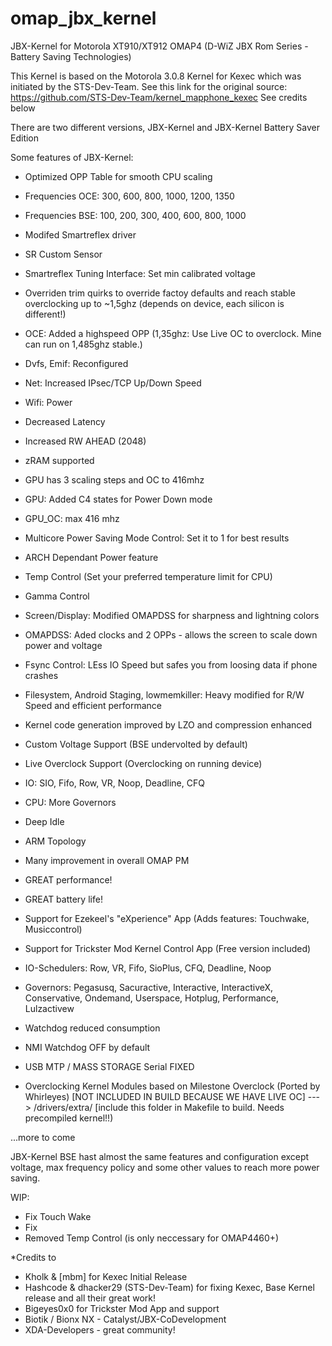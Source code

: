 omap_jbx_kernel
===============

JBX-Kernel for Motorola XT910/XT912 OMAP4 (D-WiZ JBX Rom Series - Battery Saving Technologies)

This Kernel is based on the Motorola 3.0.8 Kernel for Kexec which was initiated by the STS-Dev-Team.
See this link for the original source: https://github.com/STS-Dev-Team/kernel_mapphone_kexec
See credits below

There are two different versions, JBX-Kernel and JBX-Kernel Battery Saver Edition



Some features of JBX-Kernel:


-    Optimized OPP Table for smooth CPU scaling
-    Frequencies OCE: 300, 600, 800, 1000, 1200, 1350
-    Frequencies BSE: 100, 200, 300, 400, 600, 800, 1000
-    Modifed Smartreflex driver
-    SR Custom Sensor
-    Smartreflex Tuning Interface: Set min calibrated voltage
-    Overriden trim quirks to override factoy defaults and reach stable overclocking up to ~1,5ghz (depends on device, each silicon is different!)
-    OCE: Added a highspeed OPP (1,35ghz: Use Live OC to overclock. Mine can run on 1,485ghz stable.)
-    Dvfs, Emif: Reconfigured
-    Net: Increased IPsec/TCP Up/Down Speed
-    Wifi: Power
-    Decreased Latency
-    Increased RW AHEAD (2048)
-    zRAM supported
-    GPU has 3 scaling steps and OC to 416mhz
-    GPU: Added C4 states for Power Down mode
-    GPU_OC: max 416 mhz
-    Multicore Power Saving Mode Control: Set it to 1 for best results
-    ARCH Dependant Power feature
-    Temp Control (Set your preferred temperature limit for CPU)
-    Gamma Control
-    Screen/Display: Modified OMAPDSS for sharpness and lightning colors
-    OMAPDSS: Aded clocks and 2 OPPs - allows the screen to scale down power and voltage
-    Fsync Control: LEss IO Speed but safes you from loosing data if phone crashes
-    Filesystem, Android Staging, lowmemkiller: Heavy modified for R/W Speed and efficient performance
-    Kernel code generation improved by LZO and compression enhanced
-    Custom Voltage Support (BSE undervolted by default)
-    Live Overclock Support (Overclocking on running device)
-    IO: SIO, Fifo, Row, VR, Noop, Deadline, CFQ
-    CPU: More Governors
-    Deep Idle
-    ARM Topology
-    Many improvement in overall OMAP PM
-    GREAT performance!
-    GREAT battery life!
-    Support for Ezekeel's "eXperience" App (Adds features: Touchwake, Musiccontrol)
-    Support for Trickster Mod Kernel Control App (Free version included)
-    IO-Schedulers: Row, VR, Fifo, SioPlus, CFQ, Deadline, Noop
-    Governors: Pegasusq, Sacuractive, Interactive, InteractiveX, Conservative, Ondemand, Userspace, Hotplug, Performance, Lulzactivew
-    Watchdog reduced consumption
-    NMI Watchdog OFF by default
-    USB MTP / MASS STORAGE Serial FIXED

-    Overclocking Kernel Modules based on Milestone Overclock (Ported by Whirleyes) [NOT INCLUDED IN BUILD BECAUSE WE HAVE LIVE OC]
	---> /drivers/extra/ [include this folder in Makefile to build. Needs precompiled kernel!!)


...more to come


JBX-Kernel BSE hast almost the same features and 
configuration except voltage, max frequency policy
and some other values to reach more power saving.



WIP:

- Fix Touch Wake
- Fix 
- Removed Temp Control (is only neccessary for OMAP4460+)





*Credits to 

- Kholk & [mbm] for Kexec Initial Release
- Hashcode & dhacker29 (STS-Dev-Team) for fixing Kexec, Base Kernel release and all their great work!
- Bigeyes0x0 for Trickster Mod App and support
- Biotik / Bionx NX - Catalyst/JBX-CoDevelopment
- XDA-Developers - great community!

